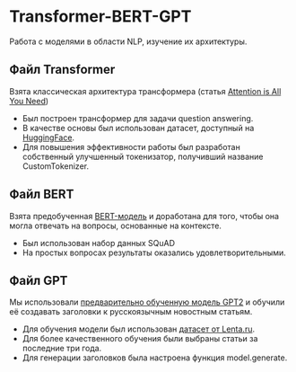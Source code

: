 # Transformer-BERT-GPT
Работа с моделями в области NLP, изучение их архитектуры.

## Файл Transformer
Взята классическая архитектура трансформера (статья [Attention is All You Need](https://arxiv.org/pdf/1706.03762))
* Был построен трансформер для задачи question answering.
* В качестве основы был использован датасет, доступный на [HuggingFace](https://huggingface.co/datasets/Den4ikAI/russian_dialogues).
* Для повышения эффективности работы был разработан собственный улучшенный токенизатор, получивший название CustomTokenizer.

## Файл BERT
Взята предобученная [BERT-модель](https://huggingface.co/google-bert/bert-base-uncased) и доработана для того, чтобы она могла отвечать на вопросы, основанные на контексте.
* Был использован набор данных SQuAD
* На простых вопросах результаты оказались удовлетворительными.

## Файл GPT
Мы использовали [предварительно обученную модель GPT2](https://huggingface.co/ai-forever/rugpt3small_based_on_gpt2) и обучили её создавать заголовки к русскоязычным новостным статьям.
* Для обучения модели был использован [датасет от Lenta.ru](https://www.kaggle.com/datasets/yutkin/corpus-of-russian-news-articles-from-lenta).
* Для более качественного обучения были выбраны статьи за последние три года.
* Для генерации заголовков была настроена функция model.generate.
